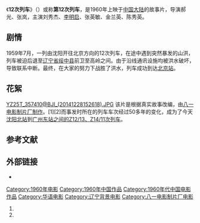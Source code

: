 《**12次列车**》（）或称**第12次列车**，是1960年上映于[中国大陆](../Page/中国大陆.md "wikilink")的故事片，导演郝光、张岚，主演刘秀杰、[李明启](../Page/李明启.md "wikilink")、张英敏、金兰英、陈秀英。

## 剧情

1959年7月，一列由沈阳开往北京方向的12次列车，在途中遇到突然暴发的山洪，列车被迫后退至[辽宁省](../Page/辽宁省.md "wikilink")[绥中县](../Page/绥中县.md "wikilink")前卫至高岭之间。由于沿线通讯设施均被洪水破坏，导致联系中断。最终，在大家的努力下战胜了洪水，列车成功到达[北京站](../Page/北京站.md "wikilink")。

## 花絮

[YZ25T_357410@BJI_(20141228152618).JPG](https://zh.wikipedia.org/wiki/File:YZ25T_357410@BJI_\(20141228152618\).JPG "fig:YZ25T_357410@BJI_(20141228152618).JPG") 该片是根据真实故事改编，由[八一电影制片厂制作](https://zh.wikipedia.org/wiki/八一电影制片厂 "wikilink")。\[1\]\[2\]而事发时所在的列车车次经过50多年的变化，成为了今天[沈阳北站](../Page/沈阳北站.md "wikilink")到[广州东站之间的](https://zh.wikipedia.org/wiki/广州东站 "wikilink")[Z12/13、Z14/11次列车](https://zh.wikipedia.org/wiki/Z12/13、Z14/11次列车 "wikilink")。

## 参考文献

## 外部链接

  -
[Category:1960年电影](https://zh.wikipedia.org/wiki/Category:1960年电影 "wikilink") [Category:1960年中国作品](https://zh.wikipedia.org/wiki/Category:1960年中国作品 "wikilink") [Category:1960年代中国电影作品](https://zh.wikipedia.org/wiki/Category:1960年代中国电影作品 "wikilink") [Category:华语电影](https://zh.wikipedia.org/wiki/Category:华语电影 "wikilink") [Category:辽宁背景电影](https://zh.wikipedia.org/wiki/Category:辽宁背景电影 "wikilink") [Category:八一电影制片厂电影](https://zh.wikipedia.org/wiki/Category:八一电影制片厂电影 "wikilink")

1.
2.
